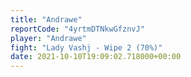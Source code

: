 ```yaml
---
title: "Andrawe"
reportCode: "4yrtmDTNkwGfznvJ"
player: "Andrawe"
fight: "Lady Vashj - Wipe 2 (70%)"
date: 2021-10-10T19:09:02.718000+00:00
---
```

